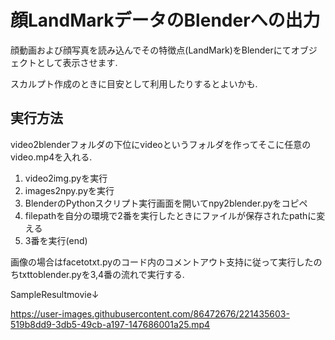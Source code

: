 # 顔LandMarkデータのBlenderへの出力


顔動画および顔写真を読み込んでその特徴点(LandMark)をBlenderにてオブジェクトとして表示させます.

スカルプト作成のときに目安として利用したりするとよいかも.


## 実行方法

video2blenderフォルダの下位にvideoというフォルダを作ってそこに任意のvideo.mp4を入れる.

1. video2img.pyを実行
1. images2npy.pyを実行
1. BlenderのPythonスクリプト実行画面を開いてnpy2blender.pyをコピペ
1. filepathを自分の環境で2番を実行したときにファイルが保存されたpathに変える
1. 3番を実行(end)

画像の場合はfacetotxt.pyのコード内のコメントアウト支持に従って実行したのちtxttoblender.pyを3,4番の流れで実行する.

SampleResultmovie↓

https://user-images.githubusercontent.com/86472676/221435603-519b8dd9-3db5-49cb-a197-147686001a25.mp4
